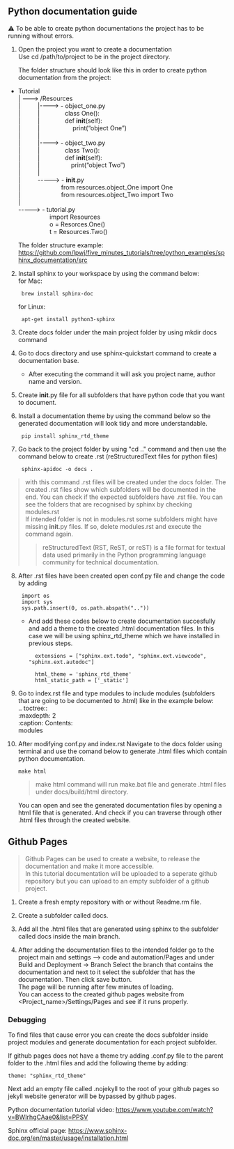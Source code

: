 ## Python documentation guide

:warning: To be able to create python documentations the project has to be running without errors. <br />

1. Open the project you want to create a documentation <br />
   Use cd /path/to/project to be in the project directory. <br />
   
	The folder structure should look like this in order to create python documentation from the project: <br />

 - Tutorial <br />
| --->	 /Resources <br />
| &emsp; &emsp;	|---->	- object_one.py <br />
| &emsp; &emsp;	| &emsp; &emsp; &emsp;	class One(): <br />
| &emsp; &emsp;	| &emsp; &emsp; &emsp;	def __init__(self): <br />
| &emsp; &emsp;	| &emsp; &emsp; &emsp;	&emsp; print(“object One”) <br />
| &emsp; &emsp; |<br />
| &emsp; &emsp;	|---->	- object_two.py <br />
| &emsp; &emsp;	| &emsp; &emsp; &emsp;	class Two(): <br />
| &emsp; &emsp;	| &emsp; &emsp; &emsp;	def __init__(self): <br />
| &emsp; &emsp;	| &emsp; &emsp; &emsp; &emsp;print(“object Two”) <br />
| &emsp; &emsp; |<br />
| &emsp; &emsp;	----->	- __init__.py <br />
| &emsp; &emsp;	&emsp; &emsp; &emsp; from resources.object_One import One <br />
| &emsp; &emsp;	&emsp; &emsp; &emsp; from resources.object_Two import Two <br />
| <br />
----->	- tutorial.py <br />
  &emsp; &emsp;	&emsp; &emsp; import Resources <br />
  &emsp; &emsp;	&emsp; &emsp; o = Resorces.One() <br />
  &emsp; &emsp;	&emsp; &emsp; t = Resources.Two()	<br />	
		
	The folder structure example: https://github.com/lpwj/five_minutes_tutorials/tree/python_examples/sphinx_documentation/src <br />

2. Install sphinx to your workspace by using the command below:<br />
	for Mac:<br />

   		brew install sphinx-doc

   	for Linux:<br />

   		apt-get install python3-sphinx

3. Create docs folder under the main project folder by using mkdir docs command <br />
	
4. Go to docs directory and use sphinx-quickstart command to create a documentation base. <br />
	- After executing the command it will ask you project name, author name and version. <br />
 
5. Create __init__.py file for all subfolders that have python code that you want to document. <br />

6. Install a documentation theme by using the command below so the generated documentation will look tidy and more understandable.

   		pip install sphinx_rtd_theme
7. Go back to the project folder by using "cd .." command and then use the command below to create .rst (reStructuredText files for python files)<br />

		sphinx-apidoc -o docs .
  > with this command .rst files will be created under the docs folder. The created .rst files show which subfolders will be documented in the end. You can check if the expected subfolders have .rst file. You can see the folders that are recognised by sphinx by checking modules.rst <br />
  > If intended folder is not in modules.rst some subfolders might have missing __init__.py files. If so, delete modules.rst and execute the command again.
  >> reStructuredText (RST, ReST, or reST) is a file format for textual data used primarily in the Python programming language community for technical documentation.
  
8. After .rst files have been created open conf.py file and change the code by adding  <br />
	
 		import os
		import sys
		sys.path.insert(0, os.path.abspath(".."))
	- And add these codes below to create documentation succesfully and add a theme to the created .html documentation files. In this case we will be using sphinx_rtd_theme which we have installed in previous steps. <br />

  			extensions = ["sphinx.ext.todo", "sphinx.ext.viewcode", "sphinx.ext.autodoc"]

			html_theme = 'sphinx_rtd_theme'
			html_static_path = ['_static']
9. Go to index.rst file and type modules to include modules (subfolders that are going to be documented to .html) like in the example below: <br />
   			.. toctree:: <br />
   			:maxdepth: 2 <br />
   			:caption: Contents: <br /> modules <br />

10. After modifying conf.py and index.rst Navigate to the docs folder using terminal and use the comand below to generate .html files which contain python documentation.

    	make html

 	> make html command will run make.bat file and generate .html files under docs/build/html directory.

	You can open and see the generated documentation files by opening a html file that is generated. And check if you can traverse through other .html files through the created website.

## Github Pages
> Github Pages can be used to create a website, to release the documentation and make it more accessible. <br />
> In this tutorial documentation will be uploaded to a seperate github repository but you can upload to an empty subfolder of a github project.

1. Create a fresh empty repository with or without Readme.rm file.<br />
2. Create a subfolder called docs.<br />
3. Add all the .html files that are generated using sphinx to the subfolder called docs inside the main branch.<br />

4. After adding the documentation files to the intended folder go to the project main and settings --> code and automation/Pages and under Build and Deployment -> Branch 
   Select the branch that contains the documentation and next to it select the subfolder that has the documentation. Then click save button.<br />
   The page will be running after few minutes of loading. <br />
   You can access to the created github pages website from <Project_name>/Settings/Pages and see if it runs properly.

<h3> Debugging </h3>

To find files that cause error you can create the docs subfolder inside project modules and generate documentation for each project subfolder. <br />

If github pages does not have a theme try adding .conf.py file to the parent folder to the .html files and add the following theme by adding: <br />
		
  	theme: "sphinx_rtd_theme"
Next add an empty file called .nojekyll to the root of your github pages so jekyll website generator will be bypassed by github pages. <br />

Python documentation tutorial video: https://www.youtube.com/watch?v=BWIrhgCAae0&list=PPSV <br />

Sphinx official page: https://www.sphinx-doc.org/en/master/usage/installation.html <br />

